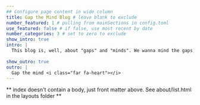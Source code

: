 ```yaml
---
## Configure page content in wide column
title: Gap the Mind Blog # leave blank to exclude
number_featured: 1 # pulling from mainSections in config.toml
use_featured: false # if false, use most recent by date
number_categories: 3 # set to zero to exclude
show_intro: true
intro: |
  This blog is, well, about "gaps" and "minds". We wanna mind the gaps, even though things often get mixed up. Some gaps I'll refer to in this blog will be about gaps between the source data and our conclusions or gaps between our values and how we act.<br><br><span class="f5 pv4 tr ttu tracked"><a href="/blog/about-the-gap-the-mind-blog/" class="dim no-underline">Read More &rarr;</a></span>
  
show_outro: true
outro: |
  Gap the mind <i class="far fa-heart"></i>
---
```


** index doesn't contain a body, just front matter above.
See about/list.html in the layouts folder **
